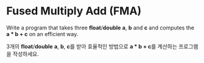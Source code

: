 # Fused Multiply Add (FMA)

Write a program that takes three **float**/**double** **a**, **b** and **c** and computes the **a \* b + c** on an efficient way.

3개의 **float**/**double** **a**, **b**, **c**를 받아 효율적인 방법으로 **a \* b + c**를 계산하는 프로그램을 작성하세요.
